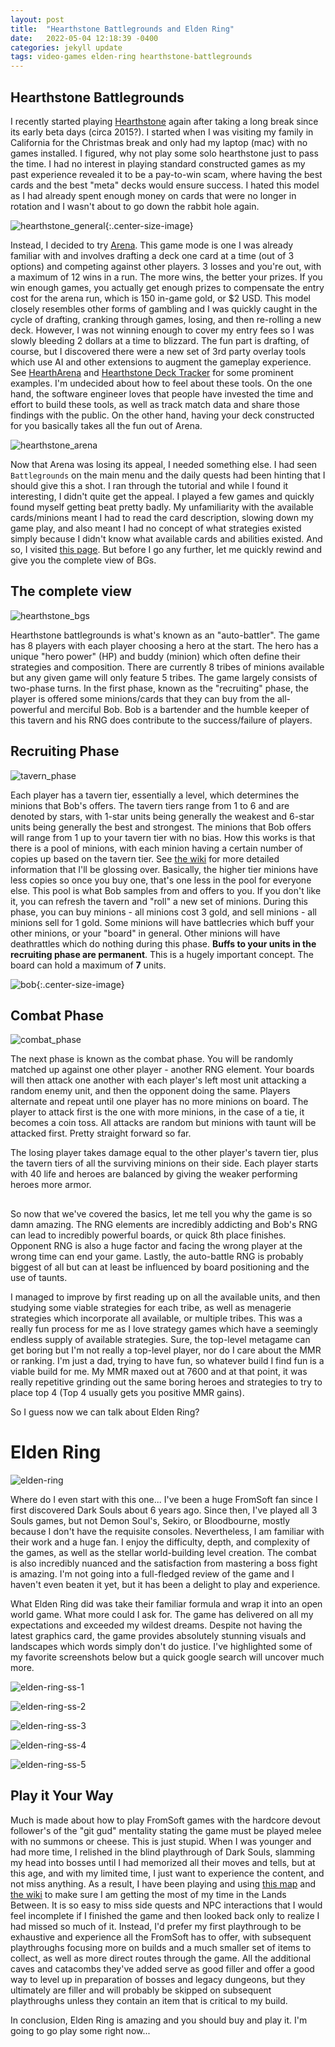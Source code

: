 ```yaml
---
layout: post
title:  "Hearthstone Battlegrounds and Elden Ring"
date:   2022-05-04 12:18:39 -0400
categories: jekyll update
tags: video-games elden-ring hearthstone-battlegrounds
---
```


<h2> Hearthstone Battlegrounds </h2>

I recently started playing [Hearthstone](hearthstone) again after taking a long break since its early beta days (circa 2015?). I started when I was visiting my family in California for the Christmas break and only had my laptop (mac) with no games installed. I figured, why not play some solo hearthstone just to pass the time. I had no interest in playing standard constructed games as my past experience revealed it to be a pay-to-win scam, where having the best cards and the best "meta" decks would ensure success. I hated this model as I had already spent enough money on cards that were no longer in rotation and I wasn't about to go down the rabbit hole again.

![hearthstone_general](/assets/video-games/hearthstone_general.jpg){:.center-size-image}

Instead, I decided to try [Arena](arena). This game mode is one I was already familiar with and involves drafting a deck one card at a time (out of 3 options) and competing against other players. 3 losses and you're out, with a maximum of 12 wins in a run. The more wins, the better your prizes. If you win enough games, you actually get enough prizes to compensate the entry cost for the arena run, which is 150 in-game gold, or $2 USD. This model closely resembles other forms of gambling and I was quickly caught in the cycle of drafting, cranking through games, losing, and then re-rolling a new deck. However, I was not winning enough to cover my entry fees so I was slowly bleeding 2 dollars at a time to blizzard. The fun part is drafting, of course, but I discovered there were a new set of 3rd party overlay tools which use AI and other extensions to augment the gameplay experience. See [HearthArena](heartharena) and [Hearthstone Deck Tracker](hearthstone-deck-tracker) for some prominent examples. I'm undecided about how to feel about these tools. On the one hand, the software engineer loves that people have invested the time and effort to build these tools, as well as track match data and share those findings with the public. On the other hand, having your deck constructed for you basically takes all the fun out of Arena.

![hearthstone_arena](/assets/video-games/hearthstone_arena.jpeg)

Now that Arena was losing its appeal, I needed something else. I had seen `Battlegrounds` on the main menu and the daily quests had been hinting that I should give this a shot. I ran through the tutorial and while I found it interesting, I didn't quite get the appeal. I played a few games and quickly found myself getting beat pretty badly. My unfamiliarity with the available cards/minions meant I had to read the card description, slowing down my game play, and also meant I had no concept of what strategies existed simply because I didn't know what available cards and abilities existed. And so, I visited [this page](https://playhearthstone.com/en-us/battlegrounds). But before I go any further, let me quickly rewind and give you the complete view of BGs.

## The complete view

![hearthstone_bgs](/assets/video-games/hearthstone_bgs.jpg)

Hearthstone battlegrounds is what's known as an "auto-battler". The game has 8 players with each player choosing a hero at the start. The hero has a unique "hero power" (HP) and buddy (minion) which often define their strategies and composition. There are currently 8 tribes of minions available but any given game will only feature 5 tribes. The game largely consists of two-phase turns. In the first phase, known as the "recruiting" phase, the player is offered some minions/cards that they can buy from the all-powerful and merciful Bob. Bob is a bartender and the humble keeper of this tavern and his RNG does contribute to the success/failure of players.

## Recruiting Phase

![tavern_phase](/assets/video-games/tavern_phase.jpg)

Each player has a tavern tier, essentially a level, which determines the minions that Bob's offers. The tavern tiers range from 1 to 6 and are denoted by stars, with 1-star units being generally the weakest and 6-star units being generally the best and strongest. The minions that Bob offers will range from 1 up to your tavern tier with no bias. How this works is that there is a pool of minions, with each minion having a certain number of copies up based on the tavern tier. See [the wiki](bgs-wiki) for more detailed information that I'll be glossing over. Basically, the higher tier minions have less copies so once you buy one, that's one less in the pool for everyone else. This pool is what Bob samples from and offers to you. If you don't like it, you can refresh the tavern and "roll" a new set of minions. During this phase, you can buy minions - all minions cost 3 gold, and sell minions - all minions sell for 1 gold. Some minions will have battlecries which buff your other minions, or your "board" in general. Other minions will have deathrattles which do nothing during this phase. **Buffs to your units in the recruiting phase are permanent**. This is a hugely important concept. The board can hold a maximum of **7** units. 

![bob](/assets/video-games/bob.jpg){:.center-size-image}

## Combat Phase

![combat_phase](/assets/video-games/combat_phase.jpg)

The next phase is known as the combat phase. You will be randomly matched up against one other player - another RNG element. Your boards will then attack one another with each player's left most unit attacking a random enemy unit, and then the opponent doing the same. Players alternate and repeat until one player has no more minions on board. The player to attack first is the one with more minions, in the case of a tie, it becomes a coin toss. All attacks are random but minions with taunt will be attacked first. Pretty straight forward so far.

The losing player takes damage equal to the other player's tavern tier, plus the tavern tiers of all the surviving minions on their side. Each player starts with 40 life and heroes are balanced by giving the weaker performing heroes more armor. 

## <Deep breath>

So now that we've covered the basics, let me tell you why the game is so damn amazing. The RNG elements are incredibly addicting and Bob's RNG can lead to incredibly powerful boards, or quick 8th place finishes. Opponent RNG is also a huge factor and facing the wrong player at the wrong time can end your game. Lastly, the auto-battle RNG is probably biggest of all but can at least be influenced by board positioning and the use of taunts. 

I managed to improve by first reading up on all the available units, and then studying some viable strategies for each tribe, as well as menagerie strategies which incorporate all available, or multiple tribes. This was a really fun process for me as I love strategy games which have a seemingly endless supply of available strategies. Sure, the top-level metagame can get boring but I'm not really a top-level player, nor do I care about the MMR or ranking. I'm just a dad, trying to have fun, so whatever build I find fun is a viable build for me. My MMR maxed out at 7600 and at that point, it was really repetitive grinding out the same boring heroes and strategies to try to place top 4 (Top 4 usually gets you positive MMR gains).

So I guess now we can talk about Elden Ring?

# Elden Ring

![elden-ring](/assets/video-games/elden_ring.jpg)

Where do I even start with this one... I've been a huge FromSoft fan since I first discovered Dark Souls about 6 years ago. Since then, I've played all 3 Souls games, but not Demon Soul's, Sekiro, or Bloodbourne, mostly because I don't have the requisite consoles. Nevertheless, I am familiar with their work and a huge fan. I enjoy the difficulty, depth, and complexity of the games, as well as the stellar world-building level creation. The combat is also incredibly nuanced and the satisfaction from mastering a boss fight is amazing. I'm not going into a full-fledged review of the game and I haven't even beaten it yet, but it has been a delight to play and experience.

What Elden Ring did was take their familiar formula and wrap it into an open world game. What more could I ask for. The game has delivered on all my expectations and exceeded my wildest dreams. Despite not having the latest graphics card, the game provides absolutely stunning visuals and landscapes which words simply don't do justice. I've highlighted some of my favorite screenshots below but a quick google search will uncover much more.

![elden-ring-ss-1](/assets/video-games/elden-ring-ss-1.jpg)

![elden-ring-ss-2](/assets/video-games/elden-ring-ss-2.jpg)

![elden-ring-ss-3](/assets/video-games/elden-ring-ss-3.jpeg)

![elden-ring-ss-4](/assets/video-games/elden-ring-ss-4.jpeg)

![elden-ring-ss-5](/assets/video-games/elden-ring-ss-5.jpeg)

## Play it Your Way

Much is made about how to play FromSoft games with the hardcore devout follower's of the "git gud" mentality stating the game must be played melee with no summons or cheese. This is just stupid. When I was younger and had more time, I relished in the blind playthrough of Dark Souls, slamming my head into bosses until I had memorized all their moves and tells, but at this age, and with my limited time, I just want to experience the content, and not miss anything. As a result, I have been playing and using [this map](https://mapgenie.io/elden-ring/maps/the-lands-between) and [the wiki](https://eldenring.wiki.fextralife.com/Elden+Ring+Wiki) to make sure I am getting the most of my time in the Lands Between. It is so easy to miss side quests and NPC interactions that I would feel incomplete if I finished the game and then looked back only to realize I had missed so much of it. Instead, I'd prefer my first playthrough to be exhaustive and experience all the FromSoft has to offer, with subsequent playthroughs focusing more on builds and a much smaller set of items to collect, as well as more direct routes through the game. All the additional caves and catacombs they've added serve as good filler and offer a good way to level up in preparation of bosses and legacy dungeons, but they ultimately are filler and will probably be skipped on subsequent playthroughs unless they contain an item that is critical to my build.

In conclusion, Elden Ring is amazing and you should buy and play it. I'm going to go play some right now...

[Hearthstone]: https://playhearthstone.com/en-us
[heartharena]: https://www.heartharena.com/
[hearthstone-deck-tracker]: https://hsreplay.net/downloads/?hl=en
[bgs-wiki]: https://hearthstone.fandom.com/wiki/Battlegrounds#Recruit_Phase


